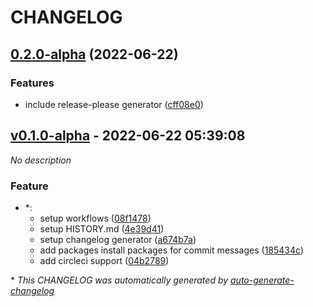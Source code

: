 # CHANGELOG

## [0.2.0-alpha](https://github.com/DorielRivalet/project-template/compare/v0.1.0-alpha...v0.2.0-alpha) (2022-06-22)


### Features

* include release-please generator ([cff08e0](https://github.com/DorielRivalet/project-template/commit/cff08e09ba9f1abe533c1d6544c288670f8c2f57))

## [v0.1.0-alpha](https://github.com/DorielRivalet/project-template/releases/tag/v0.1.0-alpha) - 2022-06-22 05:39:08

*No description*

### Feature

- *:
  - setup workflows ([08f1478](https://github.com/DorielRivalet/project-template/commit/08f147859bb38d3f6eac44d37d8233dc03f37854))
  - setup HISTORY.md ([4e39d41](https://github.com/DorielRivalet/project-template/commit/4e39d4114ea206f0b5e76383ab1a0551aac190a6))
  - setup changelog generator ([a674b7a](https://github.com/DorielRivalet/project-template/commit/a674b7a27b45ad8664750ef1d21a240abf917170))
  - add packages
install packages for commit messages ([185434c](https://github.com/DorielRivalet/project-template/commit/185434cf16cfd9c7da9a72d2e44e2d6bdc093d1c))
  - add circleci support ([04b2789](https://github.com/DorielRivalet/project-template/commit/04b278907cce37c8564e78342e2998b9a8a03546))

\* *This CHANGELOG was automatically generated by [auto-generate-changelog](https://github.com/BobAnkh/auto-generate-changelog)*
